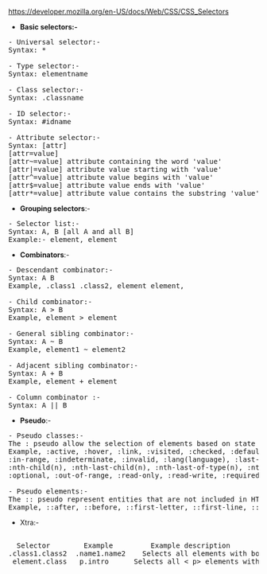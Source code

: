 https://developer.mozilla.org/en-US/docs/Web/CSS/CSS_Selectors   



* __Basic selectors:-__   
<pre>
- Universal selector:-
Syntax: *

- Type selector:-
Syntax: elementname

- Class selector:-
Syntax: .classname

- ID selector:-
Syntax: #idname

- Attribute selector:-
Syntax: [attr] 
[attr=value] 
[attr~=value] attribute containing the word 'value'
[attr|=value] attribute value starting with 'value'
[attr^=value] attribute value begins with 'value'
[attr$=value] attribute value ends with 'value'
[attr*=value] attribute value contains the substring 'value'
</pre>

* __Grouping selectors__:-
<pre>
- Selector list:- 
Syntax: A, B [all A and all B]
Example:- element, element
</pre>

* __Combinators__:-
<pre>
- Descendant combinator:-
Syntax: A B
Example, .class1 .class2, element element, 

- Child combinator:-
Syntax: A > B
Example, element > element

- General sibling combinator:-
Syntax: A ~ B
Example, element1 ~ element2

- Adjacent sibling combinator:-
Syntax: A + B
Example, element + element

- Column combinator :-
Syntax: A || B
</pre>

* __Pseudo__:-
<pre>
- Pseudo classes:-
The : pseudo allow the selection of elements based on state information that is not contained in the document tree.
Example, :active, :hover, :link, :visited, :checked, :default, :disabled, :empty, :enabled, :first-child, :first-of-type, :focus,
:in-range, :indeterminate, :invalid, :lang(language), :last-child, :last-of-type, :not(selector), 
:nth-child(n), :nth-last-child(n), :nth-last-of-type(n), :nth-of-type(n), :only-of-type, :only-child, 
:optional, :out-of-range, :read-only, :read-write, :required, :root, :target, :valid

- Pseudo elements:-
The :: pseudo represent entities that are not included in HTML.
Example, ::after, ::before, ::first-letter, ::first-line, ::placeholder, ::selection
</pre>

* Xtra:-   
<pre>   
  Selector        Example         Example description
.class1.class2	.name1.name2	Selects all elements with both name1 and name2 set within its class attribute
 element.class	 p.intro      Selects all < p> elements with class="intro"
</pre>
